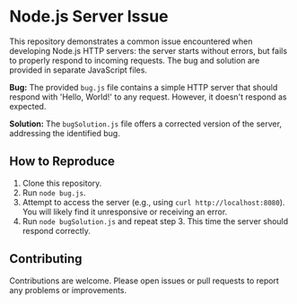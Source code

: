 # Node.js Server Issue

This repository demonstrates a common issue encountered when developing Node.js HTTP servers: the server starts without errors, but fails to properly respond to incoming requests.  The bug and solution are provided in separate JavaScript files.

**Bug:** The provided `bug.js` file contains a simple HTTP server that should respond with 'Hello, World!' to any request.  However, it doesn't respond as expected.

**Solution:**  The `bugSolution.js` file offers a corrected version of the server, addressing the identified bug.

## How to Reproduce

1. Clone this repository.
2. Run `node bug.js`.
3. Attempt to access the server (e.g., using `curl http://localhost:8080`). You will likely find it unresponsive or receiving an error.
4. Run `node bugSolution.js` and repeat step 3. This time the server should respond correctly.

## Contributing

Contributions are welcome. Please open issues or pull requests to report any problems or improvements.